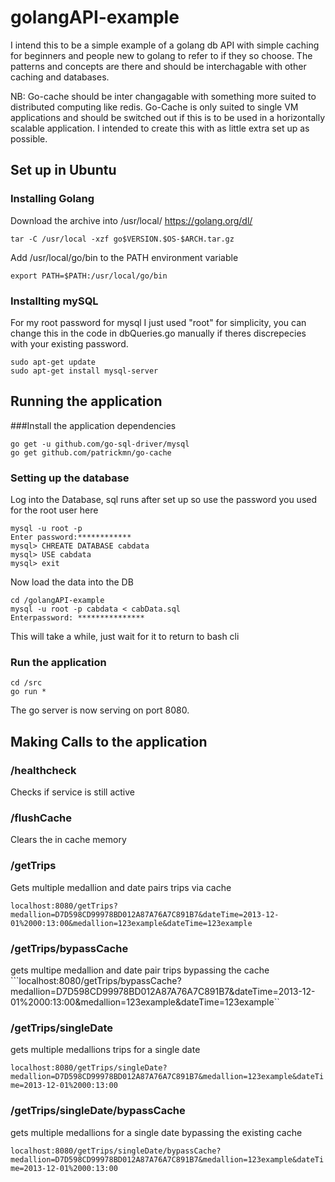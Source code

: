 # golangAPI-example
I intend this to be a simple example of a golang db API with simple caching for beginners and people new to golang to refer to if they so choose. The patterns and concepts are there and should be interchagable with other caching and databases.

NB: Go-cache should be inter changagable with something more suited to distributed computing like redis. Go-Cache is only suited to single VM applications and should be switched out if this is to be used in a horizontally scalable application. I intended to create this with as little extra set up as possible. 

## Set up in Ubuntu

### Installing Golang
Download the archive into /usr/local/
https://golang.org/dl/

`tar -C /usr/local -xzf go$VERSION.$OS-$ARCH.tar.gz`

Add /usr/local/go/bin to the PATH environment variable

`export PATH=$PATH:/usr/local/go/bin`

### Installting mySQL
For my root password for mysql I just used "root" for simplicity, you can change this in the code in dbQueries.go manually if theres discrepecies with your existing password.
```
sudo apt-get update
sudo apt-get install mysql-server
```

## Running the application
###Install the application dependencies
```
go get -u github.com/go-sql-driver/mysql
go get github.com/patrickmn/go-cache
```

### Setting up the database
Log into the Database, sql runs after set up so use the password you used for the root user here
```
mysql -u root -p
Enter password:************
mysql> CHREATE DATABASE cabdata
mysql> USE cabdata
mysql> exit
```
Now load the data into the DB
```
cd /golangAPI-example
mysql -u root -p cabdata < cabData.sql
Enterpassword: ***************

```
This will take a while, just wait for it to return to bash cli

### Run the application
```
cd /src
go run *
```
The go server is now serving on port 8080.

## Making Calls to the application
### /healthcheck
Checks if service is still active

### /flushCache
Clears the in cache memory

### /getTrips
Gets multiple medallion and date pairs trips via cache 

```localhost:8080/getTrips?medallion=D7D598CD99978BD012A87A76A7C891B7&dateTime=2013-12-01%2000:13:00&medallion=123example&dateTime=123example```

### /getTrips/bypassCache
gets multipe medallion and date pair trips bypassing the cache
```localhost:8080/getTrips/bypassCache?medallion=D7D598CD99978BD012A87A76A7C891B7&dateTime=2013-12-01%2000:13:00&medallion=123example&dateTime=123example``
### /getTrips/singleDate
gets multiple medallions trips for a single date 

```localhost:8080/getTrips/singleDate?medallion=D7D598CD99978BD012A87A76A7C891B7&medallion=123example&dateTime=2013-12-01%2000:13:00```

### /getTrips/singleDate/bypassCache
gets multiple medallions for a single date bypassing the existing cache

```localhost:8080/getTrips/singleDate/bypassCache?medallion=D7D598CD99978BD012A87A76A7C891B7&medallion=123example&dateTime=2013-12-01%2000:13:00```




